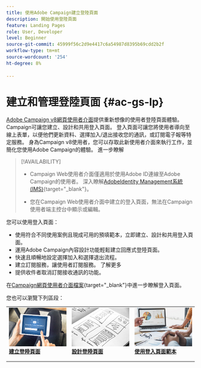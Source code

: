 ```yaml
---
title: 使用Adobe Campaign建立登陸頁面
description: 開始使用登陸頁面
feature: Landing Pages
role: User, Developer
level: Beginner
source-git-commit: 45999f56c2d9e4417c6a54987d8395b69cdd2b2f
workflow-type: tm+mt
source-wordcount: '254'
ht-degree: 8%

---
```


# 建立和管理登陸頁面 {#ac-gs-lp}

[Adobe Campaign v8網頁使用者介面](../start/campaign-ui.md#campaign-web-user-interface-ac-web-ui)提供重新想像的使用者登陸頁面體驗。 Campaign可讓您建立、設計和共用登入頁面。 登入頁面可讓您將使用者導向至線上表單，以便他們更新資料、選擇加入/退出接收您的通訊，或訂閱電子報等特定服務。 身為Campaign v8使用者，您可以存取此新使用者介面來執行工作，並簡化您使用Adobe Campaign的體驗。 進一步瞭解


>[!AVAILABILITY]
>
>* Campaign Web使用者介面僅適用於使用Adobe ID連線至Adobe Campaign的使用者。 深入瞭解[AdobeIdentity Management系統(IMS)](https://helpx.adobe.com/tw/enterprise/using/identity.html){target="_blank"}。
>
>* 您在Campaign Web使用者介面中建立的登入頁面，無法在Campaign使用者端主控台中顯示或編輯。
>

您可以使用登入頁面：

* 使用符合不同使用案例且現成可用的預填範本，立即建立、設計和共用登入頁面。
* 運用Adobe Campaign內容設計功能輕鬆建立回應式登陸頁面。
* 快速且順暢地設定選擇加入和選擇退出流程。
* 建立訂閱服務，讓使用者訂閱服務。 了解更多
* 提供收件者取消訂閱接收通訊的功能。


在[Campaign網頁使用者介面檔案](https://experienceleague.adobe.com/en/docs/campaign-web/v8/landing-pages/get-started-lp){target="_blank"}中進一步瞭解登入頁面。

您也可以瀏覽下列區段：

<table style="table-layout:fixed"><tr style="border: 0;">
<td>
<a href="https://experienceleague.adobe.com/en/docs/campaign-web/v8/landing-pages/create-lp">
<img alt="銷售機會" src="assets/do-not-localize/lp-subscription.jpeg">
</a>
<div><a href="https://experienceleague.adobe.com/en/docs/campaign-web/v8/landing-pages/create-lp"><strong>建立登陸頁面</strong>
</div>
<p>
</td>
<td>
<a href="https://experienceleague.adobe.com/en/docs/campaign-web/v8/landing-pages/lp-content">
<img alt="驗證" src="assets/do-not-localize//lp-design.jpg">
</a>
<div>
<a href="https://experienceleague.adobe.com/en/docs/campaign-web/v8/landing-pages/lp-content"><strong>設計登陸頁面</strong></a>
</div>
<p>
</td>
<td>
<a href="https://experienceleague.adobe.com/en/docs/campaign-web/v8/landing-pages/lp-templates">
<img alt="驗證" src="assets/do-not-localize/lp-reporting.jpg">
</a>
<div>
<a href="https://experienceleague.adobe.com/en/docs/campaign-web/v8/landing-pages/lp-templates"><strong>使用登入頁面範本</strong></a>
</div>
<p>
</td>
</tr></table>
